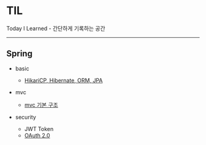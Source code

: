 # TIL
Today I Learned - 간단하게 기록하는 공간

---

## Spring
- basic
  - [HikariCP, Hibernate, ORM, JPA](https://github.com/parkje0927/TIL/blob/main/Spring/basic/HikariCP,\Hibernate,\ORM,\JPA.md)
  
- mvc
  - [mvc 기본 구조](https://github.com/parkje0927/TIL/blob/main/Spring/mvc/mvc\기본\구조.md)
  
- security
  - JWT Token
  - [OAuth 2.0](https://github.com/parkje0927/TIL/blob/main/Spring/Security/OAuth.md)

